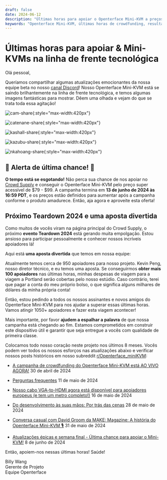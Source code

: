 ```yaml
---
draft: false
date: 2024-06-12
description: "Últimas horas para apoiar o Openterface Mini-KVM a preços especiais! Veja o uso real dos nossos testadores beta, os planos do próximo evento Teardown 2024, e nossa jornada para 1050+ apoiadores. A campanha termina em 13 de junho às 16:59 PDT - não perca!"
keywords: "Openterface Mini-KVM, últimas horas de crowdfunding, resultados de testes beta, Teardown 2024, linha de frente tecnológica, preços especiais, dispositivo KVM, desenvolvimento de hardware, feedback da equipe beta, campanha Crowd Supply, última chance, preços early adopter, gadget tecnológico, hardware aberto"
---
```


# Últimas horas para apoiar & Mini-KVMs na linha de frente tecnológica

Olá pessoal,

Queríamos compartilhar algumas atualizações emocionantes da nossa equipe beta no nosso [canal Discord](/discord)! Nosso Openterface Mini-KVM está se saindo brilhantemente na linha de frente tecnológica, e temos algumas imagens fantásticas para mostrar. Dêem uma olhada e vejam do que se trata toda essa agitação!

![cam-share](https://www.crowdsupply.com/img/bed9/41ac90fd-1074-49e0-a081-f9798610bed9/cam-share_jpg_md-xl.jpg){:style="max-width:420px"}

![catenane-share](https://www.crowdsupply.com/img/b9ed/4144b488-9442-44e2-9bad-f07daa56b9ed/catenane-share_jpg_gallery-lg.jpg){:style="max-width:420px"}

![kashall-share](https://www.crowdsupply.com/img/17f2/d5f31dbb-f51e-4813-ab79-29194ea717f2/kashall-share_jpg_gallery-lg.jpg){:style="max-width:420px"}

![kazubu-share](https://www.crowdsupply.com/img/23e5/6aadfd66-756d-4f42-944d-dc2e95dd23e5/kazubu-share_jpg_gallery-lg.jpg){:style="max-width:420px"}

![nkahoang-share](https://www.crowdsupply.com/img/50bc/6318ed70-11f6-4640-b73b-f435267950bc/nkahoang-share_jpg_gallery-lg.jpg){:style="max-width:420px"}

## 🚨 Alerta de última chance! 🚨

**O tempo está se esgotando!** Não perca sua chance de nos apoiar no [Crowd Supply](https://www.crowdsupply.com/techxartisan/openterface-mini-kvm) e conseguir o Openterface Mini-KVM pelo preço super acessível de $79 - $99. A campanha termina em **13 de junho de 2024 às 16:59 PDT**, e os preços estão definidos para aumentar após a campanha conforme o produto amadurece. Então, aja agora e aproveite esta oferta!

## Próximo Teardown 2024 e uma aposta divertida

Como muitos de vocês viram na página principal do Crowd Supply, o próximo **evento Teardown 2024** está gerando muita empolgação. Estou ansioso para participar pessoalmente e conhecer nossos incríveis apoiadores lá!

Aqui está **uma aposta divertida** que temos em nossa equipe:

Atualmente temos cerca de 950 apoiadores para nosso projeto. Kevin Peng, nosso diretor técnico, e eu temos uma aposta. Se conseguirmos **obter mais 100 apoiadores** nas últimas horas, minhas despesas de viagem para a viagem a Portland serão cobertas pelo nosso estúdio. Caso contrário, terei que pagar a conta do meu próprio bolso, o que significa alguns milhares de dólares da minha própria conta!

Então, estou pedindo a todos os nossos assinantes e novos amigos do Openterface Mini-KVM para nos ajudar a superar essas últimas horas. Vamos atingir 1050+ apoiadores e fazer esta viagem acontecer!

Mais importante, por favor **ajudem a espalhar a palavra** de que nossa campanha está chegando ao fim. Estamos comprometidos em construir este dispositivo útil e garantir que seja entregue a vocês com qualidade de primeira classe.

Colocamos todo nosso coração neste projeto nos últimos 8 meses. Vocês podem ver todos os nossos esforços nas atualizações abaixo e verificar nossos posts históricos em nosso subreddit [r/Openterface_miniKVM](/reddit):

- [A campanha de crowdfunding do Openterface Mini-KVM está AO VIVO AGORA!](https://www.crowdsupply.com/techxartisan/openterface-mini-kvm/updates/openterface-mini-kvm-crowdfunding-campaign-goes-live-now) 30 de abril de 2024

- [Perguntas frequentes](https://www.crowdsupply.com/techxartisan/openterface-mini-kvm/updates/frequently-asked-questions) 11 de maio de 2024

- [Nosso cabo VGA-to-HDMI agora está disponível para apoiadores europeus (e tem um metro completo!)](https://www.crowdsupply.com/techxartisan/openterface-mini-kvm/updates/our-vga-to-hdmi-cable-is-now-available-to-european-backers-and-its-a-full-meter-long) 16 de maio de 2024

- [Do desenvolvimento às suas mãos: Por trás das cenas](https://www.crowdsupply.com/techxartisan/openterface-mini-kvm/updates/from-development-to-your-hands-behind-the-scenes) 28 de maio de 2024

- [Conversa casual com David Groom da MAKE: Magazine: A história do Openterface Mini-KVM 🎙️](https://www.crowdsupply.com/techxartisan/openterface-mini-kvm/updates/casual-chat-with-david-groom-from-make-magazine-the-story-of-openterface-mini-kvm) 31 de maio de 2024

- [Atualizações épicas e semana final - Última chance para apoiar o Mini-KVM!](https://www.crowdsupply.com/techxartisan/openterface-mini-kvm/updates/epic-updates-and-final-week-last-chance-to-back-mini-kvm) 8 de junho de 2024

Então, apoiem-nos nessas últimas horas! Saúde!

Billy Wang  
Gerente de Projeto  
Equipe Openterface
